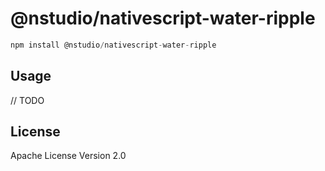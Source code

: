 # @nstudio/nativescript-water-ripple

```javascript
npm install @nstudio/nativescript-water-ripple
```

## Usage

// TODO

## License

Apache License Version 2.0
